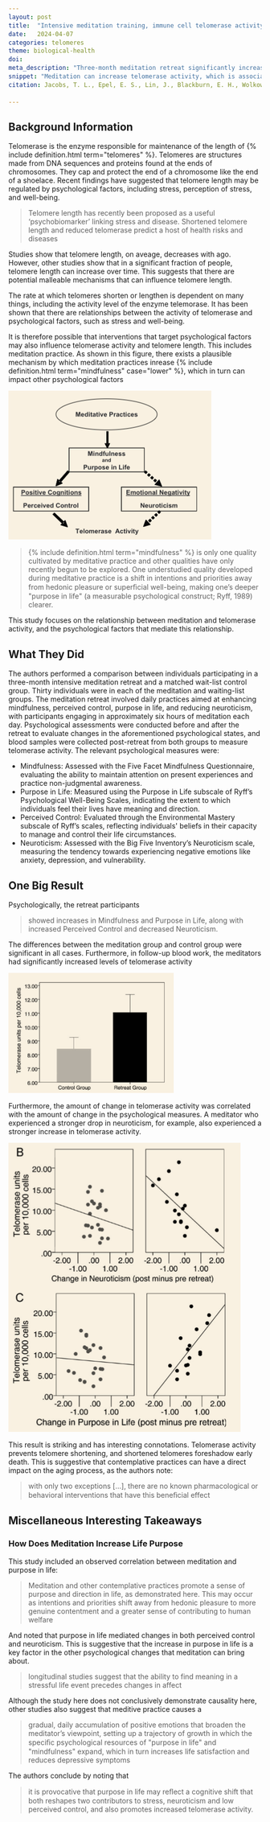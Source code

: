 ```yaml
---
layout: post
title:  "Intensive meditation training, immune cell telomerase activity, and psychological mediators"
date:   2024-04-07
categories: telomeres
theme: biological-health
doi:
meta_description: "Three-month meditation retreat significantly increased telomerase activity - a biomarker linked to cellular aging and longevity. Study reveals meditation's psychological benefits (purpose, control) directly correlated with biological changes that may slow cellular aging."
snippet: "Meditation can increase telomerase activity, which is associated with decreased health risks and diseases. This study found that participants in a three-month intensive meditation retreat showed increased telomerase activity, along with improvements in purpose in life, perceived control, and decreased neuroticism. The changes in telomerase activity were correlated with changes in psychological measures, suggesting that meditation can influence telomere length through psychological factors."
citation: Jacobs, T. L., Epel, E. S., Lin, J., Blackburn, E. H., Wolkowitz, O. M., Bridwell, D. A., Zanesco, A. P., Aichele, S. R., Sahdra, B. K., MacLean, K. A., King, B. G., Shaver, P. R., Rosenberg, E. L., Ferrer, E., Wallace, B. A., & Saron, C. D. (2011). Intensive meditation training, immune cell telomerase activity, and psychological mediators. In *Psychoneuroendocrinology* (Vol. 36, Issue 5, pp. 664–681). Elsevier BV. [10.1016/j.psyneuen.2010.09.010](https://doi.org/10.1016/j.psyneuen.2010.09.010)

---
```


## Background Information

Telomerase is the enzyme responsible for maintenance of the length of {% include definition.html term="telomeres" %}. Telomeres are structures made from DNA sequences and proteins found at the ends of chromosomes. They cap and protect the end of a chromosome like the end of a shoelace. Recent findings have suggested that telomere length may be regulated by psychological factors, including stress, perception of stress, and well-being.

> Telomere length has recently been proposed as a useful ‘psychobiomarker’ linking stress and disease. Shortened telomere length and reduced telomerase predict a host of health risks and diseases

Studies show that telomere length, on aveage, decreases with ago.  However, other studies show that in a significant fraction of people, telomere length can increase over time.  This suggests that there are potential malleable mechanisms that can influence telomere length.

The rate at which telomeres shorten or lengthen is dependent on many things, including the activity level of the enzyme telemorase.  It has been shown that there are relationships between the activity of telomerase and psychological factors, such as stress and well-being.

It is therefore possible that interventions that target psychological factors may also influence telomerase activity and telomere length.  This includes meditation practice.  As shown in this figure, there exists a plausible mechanism by which meditation practices inrease {% include definition.html term="mindfulness" case="lower" %}, which in turn can impact other psychological factors

![Graph showing the hypothesized causal links in this study.  Meditation increases feeliongs of life-purpose, which in turn have a positive impact on perceived control, and a negative impact on neutoticism.  Both perceived control and neuroticism have been linked to changes in telomerase activity.](/assets/article_images/immune-telemorase-psychological-mediators/meditation_telomerase.png)

> {% include definition.html term="mindfulness" %} is only one quality cultivated by meditative practice and other qualities have only recently begun to be explored. One understudied quality developed during meditative practice is a shift in intentions and priorities away from hedonic pleasure or superﬁcial well-being, making one’s deeper "purpose in life" (a measurable psychological construct; Ryff, 1989) clearer.

This study focuses on the relationship between meditation and telomerase activity, and the psychological factors that mediate this relationship.

## What They Did

The authors performed a comparison between individuals participating in a three-month intensive meditation retreat and a matched wait-list control group.  Thirty individuals were in each of the meditation and waiting-list groups.  The meditation retreat involved daily practices aimed at enhancing mindfulness, perceived control, purpose in life, and reducing neuroticism, with participants engaging in approximately six hours of meditation each day. Psychological assessments were conducted before and after the retreat to evaluate changes in the aforementioned psychological states, and blood samples were collected post-retreat from both groups to measure telomerase activity.  The relevant psychological measures were:

* Mindfulness: Assessed with the Five Facet Mindfulness Questionnaire, evaluating the ability to maintain attention on present experiences and practice non-judgmental awareness.
* Purpose in Life: Measured using the Purpose in Life subscale of Ryff’s Psychological Well-Being Scales, indicating the extent to which individuals feel their lives have meaning and direction.
* Perceived Control: Evaluated through the Environmental Mastery subscale of Ryff’s scales, reflecting individuals' beliefs in their capacity to manage and control their life circumstances.
* Neuroticism: Assessed with the Big Five Inventory’s Neuroticism scale, measuring the tendency towards experiencing negative emotions like anxiety, depression, and vulnerability.

## One Big Result

Psychologically, the retreat participants

> showed increases in Mindfulness and Purpose in Life, along with increased Perceived Control and decreased Neuroticism.

The differences between the meditation group and control group were significant in all cases.  Furthermore, in follow-up blood work, the meditators had significantly increased levels of telomerase activity

![The post-retreat telomerase activity for the meditators and wait-list groups.  The meditation group showed significantly enhanced telomerase activity.](/assets/article_images/immune-telemorase-psychological-mediators/telomerase.png)

Furthermore, the amount of change in telomerase activity was correlated with the amount of change in the psychological measures.  A meditator who experienced a stronger drop in neuroticism, for example, also experienced a stronger increase in telomerase activity.

![The correlation between telomerase activity and a psychological measure for the controls (left) and meditators (right).  There are strong correlations between the change in psychological measures and the change in telomerase activity in the meditation group, but there is no such correlation in the non-meditating group.](/assets/article_images/immune-telemorase-psychological-mediators/psych_vs_telomerase.png)

This result is striking and has interesting connotations.  Telomerase activity prevents telomere shortening, and shortened telomeres foreshadow early death.  This is suggestive that contemplative practices can have a direct impact on the aging process, as the authors note:

>  with only two exceptions [...], there are no known pharmacological or behavioral interventions that have this beneﬁcial effect

## Miscellaneous Interesting Takeaways

### How Does Meditation Increase Life Purpose

This study included an observed correlation between meditation and purpose in life:

> Meditation and other contemplative practices promote a sense of purpose and direction in life, as demonstrated here. This may occur as intentions and priorities shift away from hedonic pleasure to more genuine contentment and a greater sense of contributing to human welfare

And noted that purpose in life mediated changes in both perceived control and neuroticism.  This is suggestive that the increase in purpose in life is a key factor in the other psychological changes that meditation can bring about.

>  longitudinal studies suggest that the ability to find meaning in a stressful life event precedes changes in affect

Although the study here does not conclusively demonstrate causality here, other studies also suggest that meditive practice causes a

> gradual, daily accumulation of positive emotions that broaden the meditator’s viewpoint, setting up a trajectory of growth in which the speciﬁc psychological resources of "purpose in life" and "mindfulness" expand, which in turn increases life satisfaction and reduces depressive symptoms

The authors conclude by noting that

> it is provocative that purpose in life may reﬂect a cognitive shift that both reshapes two contributors to stress, neuroticism and low perceived control, and also promotes increased telomerase activity.
